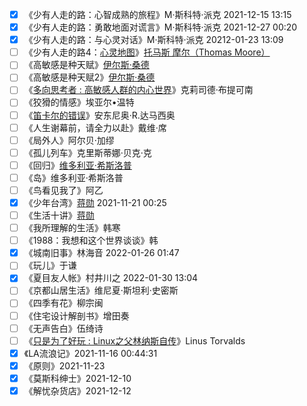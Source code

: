 - [x] 《少有人走的路：心智成熟的旅程》M·斯科特·派克 2021-12-15 13:15
- [x] 《少有人走的路：勇敢地面对谎言》M·斯科特·派克 2021-12-27 00:20
- [x] 《少有人走的路：与心灵对话》M·斯科特·派克 20212-01-23 13:09
- [ ] 《少有人走的路4：[心灵地图](https://book.douban.com/subject/25981306/)》[托马斯 摩尔（Thomas Moore）](https://book.douban.com/author/241877)
- [ ] 《高敏感是种天赋》[伊尔斯·桑德](https://book.douban.com/search/伊尔斯·桑德)
- [ ] 《高敏感是种天赋2》[伊尔斯·桑德](https://book.douban.com/search/伊尔斯·桑德)
- [ ] 《[多向思考者 : 高敏感人群的内心世界](https://book.douban.com/subject/30337311/)》克莉司德·布提可南
- [ ] 《狡猾的情感》埃亚尔•温特
- [ ] 《[笛卡尔的错误](https://book.douban.com/subject/2157346/)》安东尼奥·R.达马西奥
- [ ] 《人生谢幕前，请全力以赴》戴维·席
- [ ] 《局外人》阿尔贝·加缪
- [ ] 《孤儿列车》克里斯蒂娜·贝克·克
- [ ] 《回归》[维多利亚·希斯洛普](https://book.douban.com/search/维多利亚·希斯洛普)
- [ ] 《岛》维多利亚·希斯洛普
- [ ] 《鸟看见我了》阿乙
- [x] 《少年台湾》[蒋勋](https://book.douban.com/author/4514851/) 2021-11-21 00:25
- [ ] 《生活十讲》[蒋勋](https://book.douban.com/author/4514851/)
- [ ] 《我所理解的生活》韩寒
- [ ] 《1988：我想和这个世界谈谈》韩
- [x] 《城南旧事》林海音 2022-01-26 01:47
- [ ] 《玩儿》于谦
- [x] 《夏目友人帐》村井川之 2022-01-30 13:04
- [ ] 《京都山居生活》维尼夏·斯坦利·史密斯
- [ ] 《四季有花》柳宗闽
- [ ] 《住宅设计解剖书》增田奏
- [ ] 《无声告白》伍绮诗
- [ ] 《[只是为了好玩 : Linux之父林纳斯自传](https://book.douban.com/subject/25930025/)》Linus Torvalds
- [x] 《LA流浪记》2021-11-16 00:44:31
- [x] 《原则》2021-11-23
- [x] 《莫斯科绅士》2021-12-10
- [x] 《解忧杂货店》2021-12-12